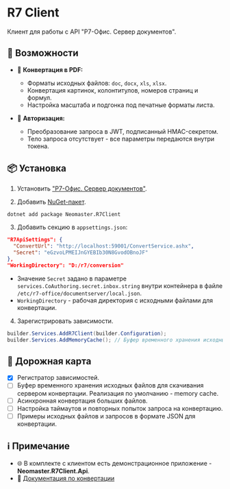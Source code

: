 # R7 Client
Клиент для работы с API "Р7-Офис. Сервер документов".

## 🚀 Возможности

- 📄 **Конвертация в PDF:**
  - Форматы исходных файлов: `doc`, `docx`, `xls`, `xlsx`.
  - Конвертация картинок, колонтитулов, номеров страниц и формул.
  - Настройка масштаба и подгонка под печатные форматы листа.

- 🔐 **Авторизация:**
  - Преобразование запроса в JWT, подписанный HMAC-секретом.
  - Тело запроса отсутствует - все параметры передаются внутри токена.

## 📦 Установка

1. Установить ["Р7-Офис. Сервер документов"](https://support.r7-office.ru/document_server/install-document_server/ds_docker/docker_install_ds/).

2. Добавить [NuGet-пакет](https://www.nuget.org/packages/Neomaster.R7Client).

```bash
dotnet add package Neomaster.R7Client
```
3. Добавить секцию в `appsettings.json`:

```json
"R7ApiSettings": {
  "ConvertUrl": "http://localhost:59001/ConvertService.ashx",
  "Secret": "eGzvoLPMEIJnGYEBIb30N8GvodOBnoJF"
},
"WorkingDirectory": "D:/r7/conversion"
```
- Значение `Secret` задано в параметре `services.CoAuthoring.secret.inbox.string`
  внутри контейнера в файле `/etc/r7-office/documentserver/local.json`.
- `WorkingDirectory` - рабочая директория с исходными файлами для конвертации.

4. Зарегистрировать зависимости.
```csharp
builder.Services.AddR7Client(builder.Configuration);
builder.Services.AddMemoryCache(); // Буфер временного хранения исходных файлов для скачивания сервером документов.
```

## 📅 Дорожная карта

- [x] Регистратор зависимостей.
- [ ] Буфер временного хранения исходных файлов для скачивания сервером конвертации.
      Реализация по умолчанию - memory cache.
- [ ] Асинхронная конвертация больших файлов.
- [ ] Настройка таймаутов и повторных попыток запроса на конвертацию.
- [ ] Примеры исходных файлов и запросов в формате JSON для конвертации.

## ℹ️ Примечание

- 🌐 В комплекте с клиентом есть демонстрационное приложение - **Neomaster.R7Client.Api**.
- 📖 [Документация по конвертации](https://support.r7-office.ru/document_server/api-document_server/more_api/conversion-api/)
